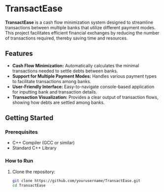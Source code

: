 # TransactEase


**TransactEase** is a cash flow minimization system designed to streamline transactions between multiple banks that utilize different payment modes. This project facilitates efficient financial exchanges by reducing the number of transactions required, thereby saving time and resources.

## Features

- **Cash Flow Minimization:** Automatically calculates the minimal transactions needed to settle debts between banks.
- **Support for Multiple Payment Modes:** Handles various payment types to facilitate transactions among banks.
- **User-Friendly Interface:** Easy-to-navigate console-based application for inputting bank and transaction details.
- **Transaction Visualization:** Provides a clear output of transaction flows, showing how debts are settled among banks.

## Getting Started

### Prerequisites

- C++ Compiler (GCC or similar)
- Standard C++ Library

### How to Run

1. Clone the repository:
   ```bash
   git clone https://github.com/yourusername/TransactEase.git
   cd TransactEase
